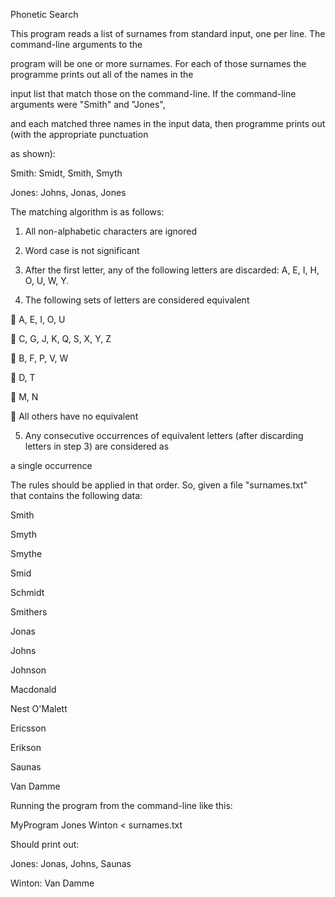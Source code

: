 
Phonetic Search

This program reads a list of surnames from standard input, one per line. The command-line arguments to the 

program will be one or more surnames. For each of those surnames the programme prints out all of the names in the 

input list that match those on the command-line. If the command-line arguments were "Smith" and "Jones", 

and each matched three names in the input data, then programme prints out (with the appropriate punctuation 

as shown):

Smith: Smidt, Smith, Smyth

Jones: Johns, Jonas, Jones

The matching algorithm is as follows:

1. All non-alphabetic characters are ignored

2. Word case is not significant

3. After the first letter, any of the following letters are discarded: A, E, I, H, O, U, W, Y.

4. The following sets of letters are considered equivalent

 A, E, I, O, U

 C, G, J, K, Q, S, X, Y, Z

 B, F, P, V, W

 D, T

 M, N

 All others have no equivalent

5. Any consecutive occurrences of equivalent letters (after discarding letters in step 3) are considered as 

a single occurrence

The rules should be applied in that order. So, given a file "surnames.txt" that contains the following data:

Smith

Smyth

Smythe

Smid

Schmidt

Smithers

Jonas

Johns

Johnson

Macdonald

Nest O'Malett

Ericsson

Erikson

Saunas

Van Damme

Running the  program from the command-line like this:

MyProgram Jones Winton < surnames.txt

Should print out:

Jones: Jonas, Johns, Saunas

Winton: Van Damme
